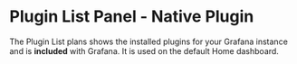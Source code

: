 # Plugin List Panel - Native Plugin

The Plugin List plans shows the installed plugins for your Grafana instance and is **included** with Grafana. It is used on the default Home dashboard.
